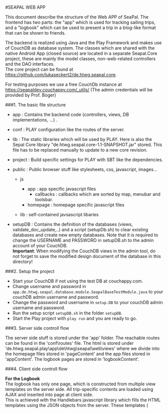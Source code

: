 
#SEAPAL WEB APP


This document describe the structure of the Web  APP of SeaPal.
The frontend has two parts: the "app" which is used for tracking sailing trips,
and a "logbook" which can be used to present a trip in a blog-like format that 
can be shown to friends.

The backend is realized using Java and the Play Framework and makes use of 
CouchDB as database system. The classes which are shared with the native
Android App (closed source) are located in a separate Seapal.Core project,
these are mainly the model classes, non-web-related controllers and the DAO interfaces.   
The core project can be found at https://github.com/lukaseckert2/de.htwg.seapal.core.

For testing purposes we use a free CouchDb instance at  
https://seapaldev.couchappy.com/_utils/  (The admin credentials will be provided by Prof. Boger)
 

###1. The basic file structure

- app : Contains the backend code (controllers, views, DB implementations, ...) .

- conf : PLAY configuration like the routes of the server.

- lib : The static libraries which will be used by PLAY. Here is also the Sepal Core library "de.htwg.seapal.core-1.1-SNAPSHOT.jar" stored. This file has to be replaced manually to update to a new core revision.

- project : Build specific settings for PLAY with SBT like the dependencies.

- public : Public browser stuff like stylesheets, css, javascript, images...
    - js
        - app : app specific javascript files
            - callbacks : callbacks which are sorted by map, menubar and toolsbar.
        - homepage : homepage specific javascript files
        
    - lib : self-contained javsascript libaries

- setupDB :     Contains the definition of the databases (views, validate_doc_update,..) and a script (setupDb.sh) to clear existing databases and create new empty databases. Note that it is required to change the USERNAME and PASSWORD in setupDB.sh to the admin account of your CouchDB.  
**Important**: When modifying the CouchDB views in the admin tool, do not forget to save the modified design document of the database in this directory!

###2. Setup the project

- Start your CouchDB if not using the test DB at couchappy.com.
- Change username and password in ```app.de.htwg.seapal.database.module.SeapalBaseTestModule.java``` to your couchDB admin username and password.
- Change the password and username in ```setup.DB``` to your couchDB admin username and password.
- Run the setup script ```setupDB.sh``` in the folder ```setupDB```.
- Start the Play project with ```play run``` and you are ready to go.

###3. Server side controll flow

The server side stuff is stored under the 'app' folder. The reachable routes can be found in the 'conf\routes' file. The html is stored under 'de.htwg.seapal.play\app\de\htwg\seapal\web\views' where we divide into the homepage files stored in 'pageContent' and the app files stored in 'appContent'. 
The logbook pages are stored in 'logbookContent'.

###4. Client side controll flow  
  
**For the Logbook**  
The logbook has only one page, which is constructed from multiple view templates on the server side. All trip-specific contents are loaded using AJAX and inserted into page at client side.  
This is achieved with the Handlebars javascript library which fills the HTML templates using the JSON objects from the server. These templates (<script>-Tags with type "x-handlebars-template") are usually stored at the locations where their instances would be inserted.  
  
The API requests are encapsulated in a "logbookapi.js" script, and the page itself only has to provide the callback functions that accept the trips, waypoints, ... that the server delivers.


**For the Tracking App**  
The main libraries for the client side control flow are the menubar (public/lib/menubar) and the seamap (public/lib/seamap).
In the 'file public/js/app/globals.js' we first create a new menubar for the menu of the app and another menubar for the tools of the app. After that, we can use the global variables (menu and tools) to add callback functions which will be called if a leftclick or rightclick to an entry of a menu will be done. Therefore we create in the html element of the menu entry a class which will be observed. E.g.

html file with a menu (also see app\de\htwg\seapal\web\views\app.scala.html where the menu is stored)
```
    <li><a class='menu-icon icon-selected-boat action' data-type='boat'>This is a selected Boat.</a></li>
    <li><a class='menu-icon icon-selected-person action' data-type='person'>This is a selected Person.</a></li>
```
javascript file
```
    menu.addCallback('leftclick', ['icon-slected-boat', 'icon-selected-person'], function (self) {
        console.log("leftclick on "+self.data('type'));
    });
    
    menu.addCallback('rightclick', ['icon-slected-boat', 'icon-selected-person'], function (self) {
        console.log("rightclick on "+self.data('type'));
    });
```
As we can see in our example above, we create two entries in a menu of our html file. The important thing is that the menu
entries has a class called 'action', which let the entry be observed by the menubar lib. We can add any other class we like, it doesn't matter if a class change the style of the menubar entry or not. In our javascipt we check if an menubar entry of the 'menu' ('menu' is a global variable in 'public/js/app/globals.js') was clicked. Note that a rightclick is the same as a longpress, so it also work on mobile devices. This is the basic mechanism to handle the menubars. Each callback for a menubar entry is defined in a javascript file stored in the 'public\js\app\callbacks' folder. So if you click for example on a track in the menu, a callback function will be fired which execute the required code (for example show the track on the map or open a modal to edit the track).
We also have to mention that the entries of the menus will be created dynamically with the Handlebars library. Handlebars will
also be used to render content (for example the information about a boat or mark) to the modals we use dynamically. Therefore we have created some helper functions for handlebars, stored in 'public\js\app\handlebarHelpers.js'.
For more information about handlebars goto http://handlebarsjs.com/.

When you study the code stored in the callbacks folder, you will notice that there are 

- menu.addCallback(..) for the callbacks of the menu (upper left corner of the app)
- tools.addCallback(..) for the callbacks of the tools (upper right corner of the app)

and 

- map.addCallback(..) for the callbacks of the map.

The map callbacks are not for any menu entries. In 'public/js/app/globals.js' we create the global 'map' variable, which is the handle of the seamap lib (public/lib/seamap). With the map handle we can trigger map specific actions e.g. map.startTracking() to start tracking
or map.set('boat', obj) to set a element (boat, trip, route, mark, waypoint).
To handle events there is also a callback mechanism implemented in the seamap lib. The available events can be get with map.getEvents(). So for example if you start tracking with map.startTracking() and there is no boat selected, a callback will be fired where the error message is stored in. If we create a new element, for examle a trip, we can use the map.getTemplate('trip') method, to get a new object. This new object has a id wich is set to null. If we like to store our new created element to the map using map.set('trip', obj), the seamap lib will detect that it is a new created object and fire some events. The events will than execute the functions which observe the events. In our example it would cause that the map.getEvents().SERVER_CREATE event will be fired, which upload the new created trip to our server.
 
The callback mechanism makes it easy to switch the GUI. For example we have added a callback for errors which occurr in seamap.js, so that we show a modal with output.error(..) on every ERROR in seamap.js. If you like to show another modal you can easily siwtch the callback without any changes to the seamap lib. It is also possible to call the same function on multiple events
```
    //on ERROR callback
    map.addCallback(events.ERROR, function (self) {
        output.error(self.msg);
    });

    //listen to multiple events
    map.addCallback([events.LEFT_SECURITY_CIRCLE, events.NO_GEO_SUPPORT], function (self) {
        output.error(self.msg);
    });
```
If we talk about the callbacks of the map, we also have to mention the two files:
- public\js\app\isLoggedIn.js
- public\js\app\isLoggedOut.js
Depending if a user is logged in or not, one of these files will be used (see app\de\htwg\seapal\web\views\appContent\header.scala.html).
If a user is logged in we load isLoggedIn.js. There we use the callback map.getEvents().SERVER_CREATE to upload our object to the server or delete a object with map.getEvents().SERVER_DELETE from the server. 
We also poll our friend list every minute, to show up incomming friend requests or new friends who acceppted our friend request.

If no user is logged in we load isLoggedOut.js. There we do not poll a friend list. We also do not upload anything to the server. In isLoggedOut.js we create some default data and simulate a server to give the user a nice experience for trying the app with no need to create an account.

## Special classes in the web project

These classes are important for the logic of the play project.

### de.htwg.seapal.web.controllers.MainAPI

This class is the main interface between the REST client, e.g. the browser and the core library. This class handles everything which is web specific, such as HTTP requests, the bodies of them and cookies. It is used as a layer for everything HTTP specific, so the core library does not depend on the HTTP protocol or JSON. This means it is very lightweight. For example, retrieving a document makes use of cookies to check if the logged in user is authorized to view a certain document. A typical request for a document works this way:

1. retrieve UUID of the requested document and the type from the request parameters. ```/api/mark/123``` retrieves the **mark** with the id **123**.
2. retrieve the UUID of the currently logged in user. This will be used to check, if the logged in user is authorized to see the document.
3. pass the **type**, the **id** and the **users uuid** to the core library.
4. it returns the document as type IModel or ModelDocument (the super classes for all the documents saved in the database) or nothing, if the document does not exist, the user isn't able to see it or another error happened.
5. the MainAPI again converts the Java Object to a JSON document and sends it to the client.

### de.htwg.seapal.web.controllers.AccountAPI

This class handles everything which has to do with user management, such as signup, login, password reset on the play side.

## Special classes in the core project

These classes are important for the logic of the core library.

### de.htwg.seapal.controller.impl.MainController

This class is the main controller class and handles the access to the database layer. Here all the logic takes place for retrieving the documents, creating or updating them. Further information can be found in the javadoc.

### de.htwg.seapal.controller.impl.AccountController

This class handles everything which has to do with user management, such as signup, login, password reset. It retrieves the information needed from play.

### de.htwg.seapal.model.impl.Account

The account object represents the account info to be saved as json document in couchdb and contains all the information the user might be able to see (friendlists and email adress, but not password, token and googleID). this information is not able to be edited directly by the user. he cannot send friend requests by POSTing a new account document but by using the route for it because all the actions changing the account document have side effects to other documents (such as sending mails or changing the account object of an user who receives the friend request.

### de.htwg.seapal.model.impl.SignupAccount

This class represents the POST data of the signup form. it won't be saved as it is, but it is needed to parse the information out of the request the user sends, when he hits "Signup" with a filled form. After the JSON object is parsed, the controller creates the Account object out of the SignupAccount object, hashes the password and saves the Account object.

### de.htwg.seapal.model.impl.PublicPerson

This document is used to exctract the information a user is able to see from an account object. Every account has its account object, containing all the data the user isn't able to change directly (see doc in Account.java). The class PublicPerson represents the JSON object to be sent to the user, such as friend lists and email adress.

### de.htwg.seapal.model.impl.Person
This class just contains all the public data of a users profile the user is able to change directly.

## Replication

The following script starts a replication. It is just a prove of concept. It has to be started for every database (mark, trip, waypoint, etc.) and for every account (own account and every friend).

TODO: create database user, which is only allowed to read from the databases except the _users and the seapal_account_db databases. But how do we update documents from client to server?

```
#!/bin/bash
$USER=pakohan
$PASSWORD=pakohan
$SOURCE=141.70.111.17
$DATABASE=seapal_mark_db
$TARGET=127.0.0.1
$ACCOUNT_ID=123
curl -H 'Content-Type: application/json' -X POST http://$USER:$PASSWORD@$TARGET:5984/_replicate -d \
'{
    "source":"http://$USER:$PASSWORD@$SOURCE:5984/$DATABASE",
    "create_target":true,
    "continuous":true,
    "target":"http://$USER:$PASSWORD@$TARGET:5984/$DATABASE",
    "filter":"Mark/owner",
    "query_params": {
        "owner":"$ACCOUNT_ID"
    }
}'
```

### Team project SS14